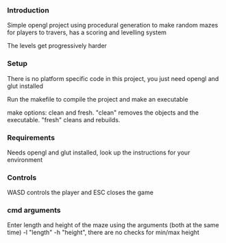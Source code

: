 ### Introduction
Simple opengl project using procedural generation to make random mazes for players to travers, has a scoring and levelling system

The levels get progressively harder


### Setup
There is no platform specific code in this project, you just need opengl and glut installed

Run the makefile to compile the project and make an executable

make options: clean and fresh. "clean" removes the objects and the executable. "fresh" cleans and rebuilds.


### Requirements
Needs opengl and glut installed, look up the instructions for your environment


### Controls
WASD controls the player and ESC closes the game


### cmd arguments
Enter length and height of the maze using the arguments (both at the same time) -l "length" -h "height", there are no checks for min/max height
